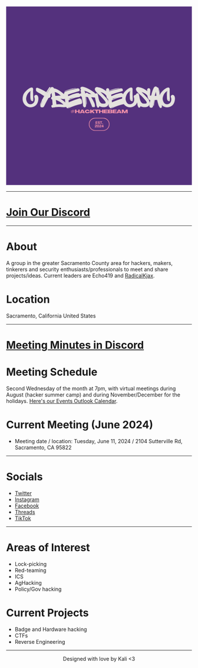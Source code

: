 ![ Logo ](./assets/images/HACKTHEBEAM.png)

---

# [Join Our Discord](https://discord.gg/9YeYME9tWa)

---

# About
A group in the greater Sacramento County area for hackers, makers, tinkerers and security enthusiasts/professionals to meet and share projects/ideas. Current leaders are Echo419 and [RadicalKjax](https://twitter.com/radicalkjax).

# Location
Sacramento, California
United States

---

# [Meeting Minutes in Discord](https://discord.gg/BKJPgvz5kE)

# Meeting Schedule
Second Wednesday of the month at 7pm, with virtual meetings during August (hacker summer camp) and during November/December for the holidays. [Here's our Events Outlook Calendar](https://outlook.live.com/owa/calendar/00000000-0000-0000-0000-000000000000/ac848189-829d-449e-b58f-2ac25373c5b6/cid-9FF9B8699EB1724A/index.html).

# Current Meeting (June 2024)

- Meeting date / location: Tuesday, June 11, 2024 / 2104 Sutterville Rd, Sacramento, CA 95822

---

# Socials
* [Twitter](https://twitter.com/CyberSecSac)
* [Instagram](https://instagram.com/cybersecsac)
* [Facebook](https://facebook.com/profile.php?id=61559952651821)
* [Threads](https://www.threads.net/@cybersecsac)
* [TikTok](https://tiktok.com/@cybersecsac)

---

# Areas of Interest
* Lock-picking
* Red-teaming
* ICS
* AgHacking
* Policy/Gov hacking

# Current Projects
* Badge and Hardware hacking
* CTFs
* Reverse Engineering

---

<div align="center"> Designed with love by Kali <3
